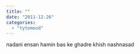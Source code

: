 ```yaml
---
title: ""
date: "2011-12-26"
categories: 
  - "tytomood"
---
```


nadani ensan hamin bas ke ghadre khish nashnasad
